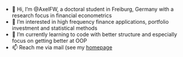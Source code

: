 - 👋 Hi, I’m @AxelFW, a doctoral student in Freiburg, Germany with a research focus in financial econometrics
- 👀 I’m interested in high frequency finance applications, portfolio investment and statistical methods
- 🌱 I’m currently learning to code with better structure and especially focus on getting better at OOP 
- 📫 Reach me via mail (see my [homepage](https://www.econometrics.uni-freiburg.de/en/staff-members/axel-friedrich-wolter)

<!---
AxelFW/AxelFW is a ✨ special ✨ repository because its `README.md` (this file) appears on your GitHub profile.
You can click the Preview link to take a look at your changes.
--->
